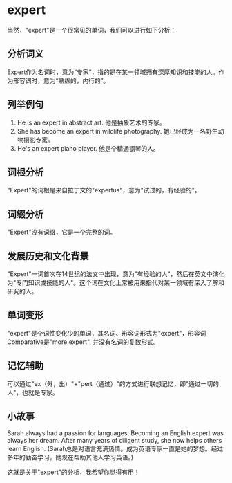 # expert

当然，"expert"是一个很常见的单词，我们可以进行如下分析：

  

## 分析词义

  

Expert作为名词时，意为“专家”，指的是在某一领域拥有深厚知识和技能的人。作为形容词时，意为“熟练的，内行的”。

  

## 列举例句

  

1.  He is an expert in abstract art. 他是抽象艺术的专家。
2.  She has become an expert in wildlife photography. 她已经成为一名野生动物摄影专家。
3.  He's an expert piano player. 他是个精通钢琴的人。

  

## 词根分析

  

"Expert"的词根是来自拉丁文的"expertus"，意为"试过的，有经验的"。

  

## 词缀分析

  

"Expert"没有词缀，它是一个完整的词。

  

## 发展历史和文化背景

  

"Expert"一词首次在14世纪的法文中出现，意为"有经验的人"，然后在英文中演化为"专门知识或技能的人"。这个词在文化上常被用来指代对某一领域有深入了解和研究的人。

  

## 单词变形

  

"expert"是个词性变化少的单词，其名词、形容词形式为"expert"，形容词 Comparative是"more expert", 并没有名词的复数形式。

  

## 记忆辅助

  

可以通过"ex（外，出）"+"pert（通过）"的方式进行联想记忆，即"通过一切的人"，也就是专家。

  

## 小故事

  

Sarah always had a passion for languages. Becoming an English expert was always her dream. After many years of diligent study, she now helps others learn English. (Sarah总是对语言充满热情。成为英语专家一直是她的梦想。经过多年的勤奋学习，她现在帮助其他人学习英语。)

  

这就是关于"expert"的分析，我希望你觉得有用！

